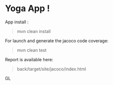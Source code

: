 # Yoga App !
App install : 
> mvn clean install

For launch and generate the jacoco code coverage:

> mvn clean test

Report is available here:

> back/target/site/jacoco/index.html

GL
